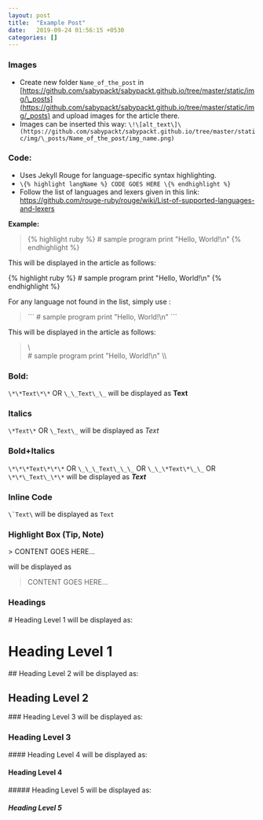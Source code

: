 ```yaml
---
layout: post
title:  "Example Post"
date:   2019-09-24 01:56:15 +0530
categories: []
---
```


### Images

* Create new folder `Name_of_the_post` in [https://github.com/sabypackt/sabypackt.github.io/tree/master/static/img/\_posts](https://github.com/sabypackt/sabypackt.github.io/tree/master/static/img/_posts) and upload images for the article there.
* Images can be inserted this way: `\!\[alt_text\]\(https://github.com/sabypackt/sabypackt.github.io/tree/master/static/img/\_posts/Name_of_the_post/img_name.png)`

### Code:

* Uses Jekyll Rouge for language-specific syntax highlighting.
* `\{% highlight langName %} CODE GOES HERE \{% endhighlight %}`
* Follow the list of languages and lexers given in this link: https://github.com/rouge-ruby/rouge/wiki/List-of-supported-languages-and-lexers

**Example:** 
> \{% highlight ruby %}
> \# sample program
> print "Hello, World!\n"
> \{% endhighlight %}

This will be displayed in the article as follows:

{% highlight ruby %}
\# sample program
print "Hello, World!\n"
{% endhighlight %}

For any language not found in the list, simply use :

> \`\`\`
> \# sample program
> print "Hello, World!\n"
> \`\`\`

This will be displayed in the article as follows:

> \\\
> \# sample program
> print "Hello, World!\n"
> \\\

### Bold:

`\*\*Text\*\*` OR `\_\_Text\_\_` will be displayed as **Text**

### Italics

`\*Text\*` OR `\_Text\_` will be displayed as *Text*

### Bold+Italics

`\*\*\*Text\*\*\*` OR `\_\_\_Text\_\_\_` OR `\_\_\*Text\*\_\_` OR `\*\*\_Text\_\*\*` will be displayed as ***Text***

### Inline Code

``\`Text\``  will be displayed as `Text`

### Highlight Box (Tip, Note)

\> CONTENT GOES HERE...

will be displayed as

> CONTENT GOES HERE...

### Headings

\# Heading Level 1 will be displayed as:
# Heading Level 1
\#\# Heading Level 2 will be displayed as:
## Heading Level 2
\#\#\# Heading Level 3 will be displayed as:
### Heading Level 3
\#\#\#\# Heading Level 4 will be displayed as:
#### Heading Level 4
\#\#\#\#\# Heading Level 5 will be displayed as:
##### Heading Level 5
